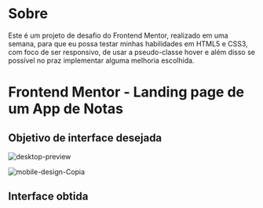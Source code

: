 # Sobre

Este é um projeto de desafio do Frontend Mentor, realizado em uma semana, para que eu possa testar minhas habilidades em HTML5 e CSS3, com foco de ser responsivo, de usar a pseudo-classe hover e além disso se possível no praz implementar alguma melhoria escolhida.

# Frontend Mentor - Landing page de um App de Notas

## Objetivo de interface desejada 

![desktop-preview](https://user-images.githubusercontent.com/115605744/223315446-be129192-8f69-4f5f-be65-00597f46fe18.jpg)

![mobile-design-Copia](https://user-images.githubusercontent.com/115605744/223315697-1329a642-d84b-4ea3-b804-1c24de8d2fbc.jpg)

## Interface obtida
